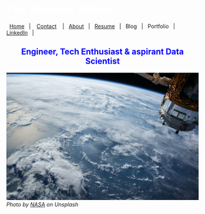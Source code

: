 #  *<span style="color:white">The Telecom Wizard  </span>*


&nbsp;&nbsp;[Home](https://manuelsr26.github.io/)&nbsp;&nbsp; | &nbsp;&nbsp; [Contact](mailto:manuel.isr@outlook.com) &nbsp;&nbsp; | &nbsp;&nbsp;[About](https://manuelsr26.github.io/about)&nbsp;&nbsp; | &nbsp;&nbsp;[Resume](https://manuelsr26.github.io/cv)&nbsp;&nbsp; | &nbsp;&nbsp;Blog&nbsp;&nbsp; | &nbsp;&nbsp;Portfolio&nbsp;&nbsp; |&nbsp;&nbsp; <a href="https://www.linkedin.com/in/manuel-silva-ramirez" target="_blank">LinkedIn</a> &nbsp;&nbsp;| 


## <center> <span style="color:blue"> Engineer, Tech Enthusiast & aspirant Data Scientist </span>  </center>

![Photo on Unsplash](/images/nasa.jpg "Photo on Unsplash") 
*Photo by [NASA](https://unsplash.com/@nasa?utm_source=unsplash&utm_medium=referral&utm_content=creditCopyText) on Unsplash*
